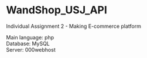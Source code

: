 # WandShop_USJ_API
Individual Assignment 2 - Making E-commerce platform

Main language: php<br/>
Database: MySQL<br/>
Server: 000webhost<br/>

